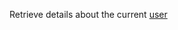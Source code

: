 Retrieve details about the current [user](https://discord.com/developers/docs/resources/user#user-object)
